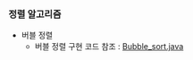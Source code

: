### 정렬 알고리즘
- 버블 정렬
    - 버블 정렬 구현 코드 참조 : <a href="https://github.com/hongjw1991/java-data_structure-algorithm/tree/master/Algorithm/Bubble_sort.java">Bubble_sort.java</a>